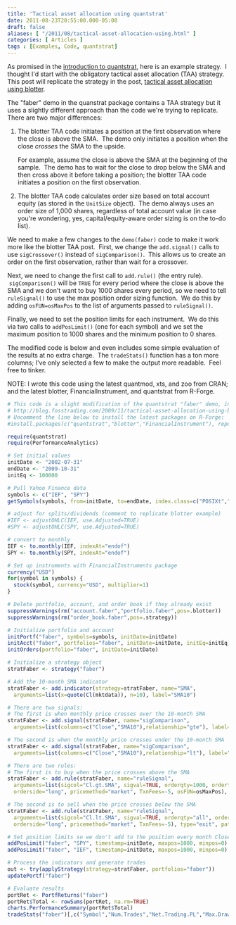 ```yaml
---
title: 'Tactical asset allocation using quantstrat'
date: 2011-08-23T20:55:00.000-05:00
draft: false
aliases: [ "/2011/08/tactical-asset-allocation-using.html" ]
categories: [ Articles ]
tags : [Examples, Code, quantstrat]
---
```


As promised in the [introduction to quantstrat](http://blog.fosstrading.com/2011/08/introduction-to-quantstrat.html), here is an example strategy.  I thought I'd start with the obligatory tactical asset allocation (TAA) strategy.  This post will replicate the strategy in the post, [tactical asset allocation using blotter](http://blog.fosstrading.com/2009/11/tactical-asset-allocation-using-blotter.html).  
  
The "faber" demo in the quanstrat package contains a TAA strategy but it uses a slightly different approach than the code we're trying to replicate.  There are two major differences:  

1.  The blotter TAA code initiates a position at the first observation where the close is above the SMA.  The demo only initiates a position when the close _crosses_ the SMA to the upside.  
      
    For example, assume the close is above the SMA at the beginning of the sample.  The demo has to wait for the close to drop below the SMA and then cross above it before taking a position; the blotter TAA code initiates a position on the first observation.  
      
    
2.  The blotter TAA code calculates order size based on total account equity (as stored in the `UnitSize` object).  The demo always uses an order size of 1,000 shares, regardless of total account value (in case you're wondering, yes, capital/equity-aware order sizing is on the to-do list).

We need to make a few changes to the `demo(faber)` code to make it work more like the blotter TAA post.  First, we change the `add.signal()` calls to use `sigCrossover()` instead of `sigComparison()`.  This allows us to create an order on the first observation, rather than wait for a crossover.  
  
Next, we need to change the first call to `add.rule()` (the entry rule).  `sigComparison()` will be `TRUE` for every period where the close is above the SMA and we don't want to buy 1000 shares every period, so we need to tell `ruleSignal()` to use the max position order sizing function.  We do this by adding `osFUN=osMaxPos` to the list of arguments passed to `ruleSignal()`.  
  
Finally, we need to set the position limits for each instrument.  We do this via two calls to `addPosLimit()` (one for each symbol) and we set the maximum position to 1000 shares and the minimum position to 0 shares.  
  
The modified code is below and even includes some simple evaluation of the results at no extra charge.  The `tradeStats()` function has a ton more columns; I've only selected a few to make the output more readable.  Feel free to tinker.  
  
NOTE: I wrote this code using the latest quantmod, xts, and zoo from CRAN; and the latest blotter, FinancialInstrument, and quantstrat from R-Forge.  
  

```r
# This code is a slight modification of the quantstrat "faber" demo, intended to replicate   
# http://blog.fosstrading.com/2009/11/tactical-asset-allocation-using-blotter.html   
# Uncomment the line below to install the latest packages on R-Forge:  
#install.packages(c("quantstrat","blotter","FinancialInstrument"), repos="http://r-forge.r-project.org")

require(quantstrat)
require(PerformanceAnalytics)

# Set initial values
initDate <- "2002-07-31"
endDate <- "2009-10-31"
initEq <- 100000

# Pull Yahoo Finance data
symbols <- c("IEF", "SPY")
getSymbols(symbols, from=initDate, to=endDate, index.class=c("POSIXt","POSIXct"))

# adjust for splits/dividends (comment to replicate blotter example)
#IEF <- adjustOHLC(IEF, use.Adjusted=TRUE)
#SPY <- adjustOHLC(SPY, use.Adjusted=TRUE)

# convert to monthly
IEF <- to.monthly(IEF, indexAt="endof")
SPY <- to.monthly(SPY, indexAt="endof")

# Set up instruments with FinancialInstruments package
currency("USD")
for(symbol in symbols) {
  stock(symbol, currency="USD", multiplier=1)
}

# Delete portfolio, account, and order book if they already exist
suppressWarnings(rm("account.faber","portfolio.faber",pos=.blotter))
suppressWarnings(rm("order_book.faber",pos=.strategy))

# Initialize portfolio and account
initPortf("faber", symbols=symbols, initDate=initDate)
initAcct("faber", portfolios="faber", initDate=initDate, initEq=initEq)
initOrders(portfolio="faber", initDate=initDate)

# Initialize a strategy object
stratFaber <- strategy("faber")

# Add the 10-month SMA indicator
stratFaber <- add.indicator(strategy=stratFaber, name="SMA",
  arguments=list(x=quote(Cl(mktdata)), n=10), label="SMA10")

# There are two signals:
# The first is when monthly price crosses over the 10-month SMA
stratFaber <- add.signal(stratFaber, name="sigComparison",
  arguments=list(columns=c("Close","SMA10"),relationship="gte"), label="Cl.gt.SMA")

# The second is when the monthly price crosses under the 10-month SMA
stratFaber <- add.signal(stratFaber, name="sigComparison",
  arguments=list(columns=c("Close","SMA10"),relationship="lt"), label="Cl.lt.SMA")

# There are two rules:
# The first is to buy when the price crosses above the SMA
stratFaber <- add.rule(stratFaber, name="ruleSignal",
  arguments=list(sigcol="Cl.gt.SMA", sigval=TRUE, orderqty=1000, ordertype="market",
  orderside="long", pricemethod="market", TxnFees=-5, osFUN=osMaxPos), type="enter", path.dep=TRUE)

# The second is to sell when the price crosses below the SMA
stratFaber <- add.rule(stratFaber, name="ruleSignal",
  arguments=list(sigcol="Cl.lt.SMA", sigval=TRUE, orderqty="all", ordertype="market",
  orderside="long", pricemethod="market", TxnFees=-5), type="exit", path.dep=TRUE)

# Set position limits so we don't add to the position every month Close > SMA10
addPosLimit("faber", "SPY", timestamp=initDate, maxpos=1000, minpos=0)
addPosLimit("faber", "IEF", timestamp=initDate, maxpos=1000, minpos=0)

# Process the indicators and generate trades
out <- try(applyStrategy(strategy=stratFaber, portfolios="faber"))
updatePortf("faber")

# Evaluate results
portRet <- PortfReturns("faber")
portRet$Total <- rowSums(portRet, na.rm=TRUE)
charts.PerformanceSummary(portRet$Total)
tradeStats("faber")[,c("Symbol","Num.Trades","Net.Trading.PL","Max.Drawdown")]
```
